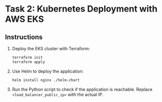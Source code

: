 # Task 2: Kubernetes Deployment with AWS EKS

## Instructions
1. Deploy the EKS cluster with Terraform:
   ```sh
   terraform init
   terraform apply
   ```
2. Use Helm to deploy the application:
   ```sh
   helm install nginx ./helm-chart
   ```
3. Run the Python script to check if the application is reachable.
   Replace `<load_balancer_public_ip>` with the actual IP.